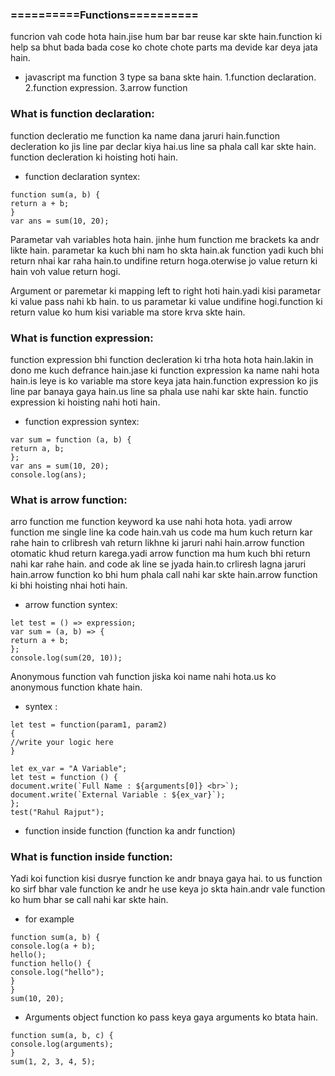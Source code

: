 ### ==========Functions==========

funcrion vah code hota hain.jise hum bar bar reuse kar skte hain.function ki help sa bhut
bada bada cose ko chote chote parts ma devide kar deya jata hain.

- javascript ma function 3 type sa bana skte hain.
  1.function declaration.
  2.function expression.
  3.arrow function

### What is function declaration:

function decleratio me function ka name dana jaruri hain.function decleration ko jis line par declar kiya hai.us line sa phala call kar skte hain. function decleration ki hoisting hoti hain.

- function declaration syntex:

```
function sum(a, b) {
return a + b;
}
var ans = sum(10, 20);
```

Parametar vah variables hota hain. jinhe hum function me brackets ka andr likte hain. parametar ka kuch bhi nam ho skta hain.ak function yadi kuch bhi return nhai kar raha hain.to undifine return hoga.oterwise jo value return ki hain voh value return hogi.

Argument or paremetar ki mapping left to right hoti hain.yadi kisi parametar ki value pass nahi kb hain. to us parametar ki value undifine hogi.function ki return value ko hum kisi variable ma store krva skte hain.

### What is function expression:

function expression bhi function decleration ki trha hota hota hain.lakin in dono me kuch defrance hain.jase ki function expression ka name nahi hota hain.is leye is ko variable ma store keya jata hain.function expression ko jis line par banaya gaya hain.us line sa
phala use nahi kar skte hain. functio expression ki hoisting nahi hoti hain.

- function expression syntex:

```
var sum = function (a, b) {
return a, b;
};
var ans = sum(10, 20);
console.log(ans);
```

### What is arrow function:

arro function me function keyword ka use nahi hota hota. yadi arrow function me single line ka code hain.vah us code ma hum kuch return kar rahe hain to crlibresh vah return likhne ki jaruri nahi hain.arrow function otomatic khud return karega.yadi arrow function ma hum
kuch bhi return nahi kar rahe hain. and code ak line se jyada hain.to crliresh lagna jaruri hain.arrow function ko bhi hum phala call nahi kar skte hain.arrow function ki bhi hoisting nhai hoti hain.

- arrow function syntex:

```
let test = () => expression;
var sum = (a, b) => {
return a + b;
};
console.log(sum(20, 10));
```

Anonymous function vah function jiska koi name nahi hota.us ko anonymous function khate hain.

- syntex :

```
let test = function(param1, param2)
{
//write your logic here
}
```

```
let ex_var = "A Variable";
let test = function () {
document.write(`Full Name : ${arguments[0]} <br>`);
document.write(`External Variable : ${ex_var}`);
};
test("Rahul Rajput");
```

- function inside function (function ka andr function)

### What is function inside function:

Yadi koi function kisi dusrye function ke andr bnaya gaya hai. to us function ko sirf bhar vale function ke andr he use keya jo skta hain.andr vale function ko hum bhar se call nahi kar skte hain.

- for example

```
function sum(a, b) {
console.log(a + b);
hello();
function hello() {
console.log("hello");
}
}
sum(10, 20);
```

- Arguments object function ko pass keya gaya arguments ko btata hain.

```
function sum(a, b, c) {
console.log(arguments);
}
sum(1, 2, 3, 4, 5);
```
